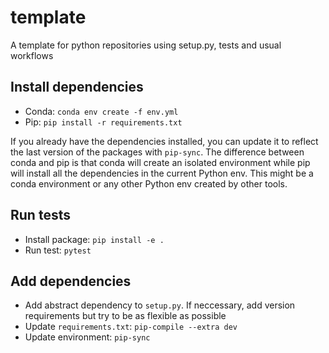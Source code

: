 # template
A template for python repositories using setup.py, tests and usual workflows

## Install dependencies

- Conda: `conda env create -f env.yml`
- Pip: `pip install -r requirements.txt`

If you already have the dependencies installed, you can update it to reflect the last version of the packages with `pip-sync`. The difference between conda and pip is that conda will create an isolated environment while pip will install all the dependencies in the current Python env. This might be a conda environment or any other Python env created by other tools.

## Run tests

- Install package: `pip install -e .`
- Run test: `pytest`

## Add dependencies

- Add abstract dependency to `setup.py`. If neccessary, add version requirements but try to be as flexible as possible
- Update `requirements.txt`: `pip-compile --extra dev`
- Update environment: `pip-sync`

